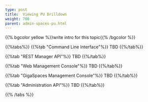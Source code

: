 ```yaml
---
type: post
title:  Viewing PU Drilldown
weight: 700
parent: admin-spaces-pu.html
---
```

 
 
{{% bgcolor yellow %}}write intro for this topic{{% /bgcolor %}}

 
{{%tabs%}}
{{%tab "Command Line Interface"%}}
TBD
{{%/tab%}}

{{%tab "REST Manager API"%}}
TBD
{{%/tab%}}


{{%tab "Web Management Console"%}}
TBD
{{%/tab%}}


{{%tab "GigaSpaces Management Console"%}}
TBD
{{%/tab%}}


{{%tab "Administration API"%}}
TBD
{{%/tab%}}

{{% /tabs %}}
  
  